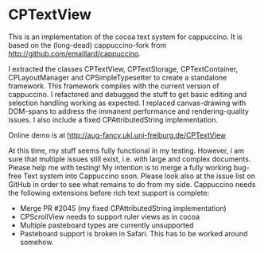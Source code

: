 CPTextView
==========
This is an implementation of the cocoa text system for cappuccino.
It is based on the (long-dead) cappuccino-fork from <http://github.com/emaillard/cappuccino>.

I extracted the classes CPTextView, CPTextStorage, CPTextContainer, CPLayoutManager and CPSimpleTypesetter to create a standalone framework. This framework compiles with the current version of cappuccino.
I refactored and debugged the stuff to get basic editing and selection handling working as expected.
I replaced canvas-drawing with DOM-spans to address the immanent performance and rendering-quality issues.
I also include a fixed CPAttributedString implementation.

Online demo is at <http://aug-fancy.ukl.uni-freiburg.de/CPTextView>

At this time, my stuff seems fully functional in my testing. However, i am sure that multiple issues still exist, i.e. with large and complex documents. Please help me with testing!
My intention is to merge a fully working bug-free Text system into Cappuccino soon.
Please look also at the issue list on GitHub in order to see what remains to do from my side.
Cappuccino needs the following extensions before rich text support is complete:
* Merge PR #2045 (my fixed CPAttributedString implementation)
* CPScrollView needs to support ruler views as in cocoa
* Multiple pasteboard types are currently unsupported
* Pasteboard support is broken in Safari. This has to be worked around somehow.

